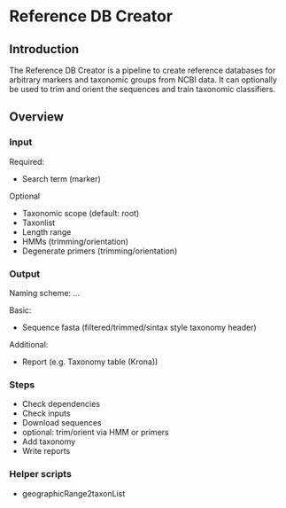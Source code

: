 # Reference DB Creator

## Introduction

The Reference DB Creator is a pipeline to create reference databases for arbitrary markers and taxonomic groups from NCBI data.
It can optionally be used to trim and orient the sequences and train taxonomic classifiers.

## Overview

### Input
Required:
 - Search term (marker)

Optional
 - Taxonomic scope (default: root)
 - Taxonlist
 - Length range
 - HMMs (trimming/orientation)
 - Degenerate primers (trimming/orientation)

### Output
Naming scheme: <Marker>.<Taxonomic Group>.<country code>.<date>

Basic:
 - Sequence fasta (filtered/trimmed/sintax style taxonomy header)
 
Additional:
 - Report (e.g. Taxonomy table (Krona))

### Steps
 - Check dependencies
 - Check inputs
 - Download sequences
 - optional: trim/orient via HMM or primers
 - Add taxonomy
 - Write reports

### Helper scripts
 - geographicRange2taxonList
